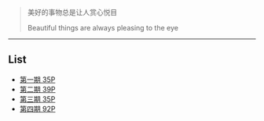 > 美好的事物总是让人赏心悦目
>
> Beautiful things are always pleasing to the eye

---

## List

- [第一期 35P](01.md)
- [第二期 39P](02.md)
- [第三期 35P](03.md)
- [第四期 92P](04.md)
